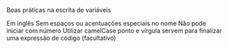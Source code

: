 Boas práticas na escrita de variáveis

Em inglês
Sem espaços ou acentuações especiais no nome
Não pode iniciar com número
Utilizar camelCase
ponto e vírgula servem para finalizar uma expressão de código (facultativo)
